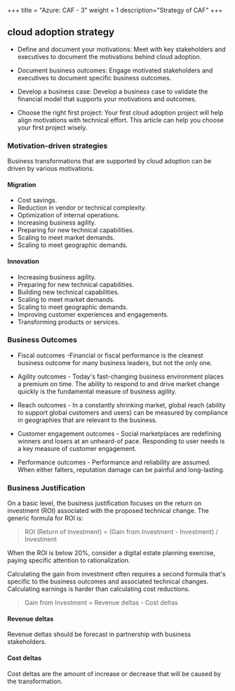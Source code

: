 +++
title = "Azure: CAF - 3"
weight = 1
description="Strategy of CAF"
+++

## cloud adoption strategy

- Define and document your motivations: Meet with key stakeholders and executives to document the motivations behind cloud adoption.
	
- Document business outcomes: Engage motivated stakeholders and executives to document specific business outcomes.
	
- Develop a business case: Develop a business case to validate the financial model that supports your motivations and outcomes.
	
- Choose the right first project: Your first cloud adoption project will help align motivations with technical effort. This article can help you choose your first project wisely.


### Motivation-driven strategies

Business transformations that are supported by cloud adoption can be driven by various motivations. 


#### Migration

- Cost savings.
- Reduction in vendor or technical complexity.
- Optimization of internal operations.
- Increasing business agility.
- Preparing for new technical capabilities.
- Scaling to meet market demands.
- Scaling to meet geographic demands.

#### Innovation

- Increasing business agility.
- Preparing for new technical capabilities.
- Building new technical capabilities.
- Scaling to meet market demands.
- Scaling to meet geographic demands.
- Improving customer experiences and engagements.
- Transforming products or services.



### Business Outcomes


* Fiscal outcomes -Financial or fiscal performance is the cleanest business outcome for many business leaders, but not the only one.

* Agility outcomes - Today's fast-changing business environment places a premium on time. The ability to respond to and drive market change quickly is the fundamental measure of business agility.
  
* Reach outcomes - In a constantly shrinking market, global reach (ability to support global customers and users) can be measured by compliance in geographies that are relevant to the business.

* Customer engagement outcomes - Social marketplaces are redefining winners and losers at an unheard-of pace. Responding to user needs is a key measure of customer engagement.

* Performance outcomes - Performance and reliability are assumed. When either falters, reputation damage can be painful and long-lasting.


### Business Justification

On a basic level, the business justification focuses on the return on investment (ROI) associated with the proposed technical change. The generic formula for ROI is:

> ROI (Return of Investment) = (Gain from Investment -  Investment) /  Investment

When the ROI is below 20%, consider a digital estate planning exercise, paying specific attention to rationalization. 

Calculating the gain from investment often requires a second formula that's specific to the business outcomes and associated technical changes. Calculating earnings is harder than calculating cost reductions.

> Gain from Investment = Revenue deltas - Cost deltas

#### Revenue deltas

Revenue deltas should be forecast in partnership with business stakeholders. 

#### Cost deltas

Cost deltas are the amount of increase or decrease that will be caused by the transformation. 










